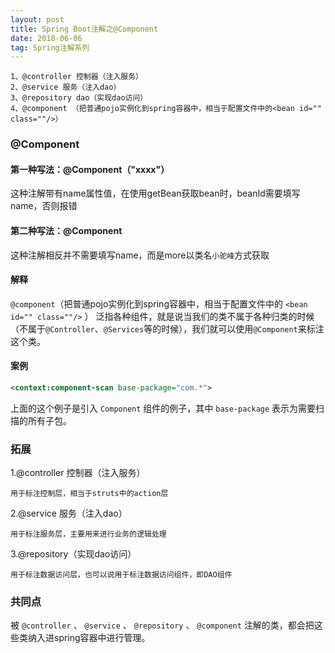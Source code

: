 ```yaml
---
layout: post
title: Spring Boot注解之@Component
date: 2018-06-06
tag: Spring注解系列
---
```


```text
1、@controller 控制器（注入服务）
2、@service 服务（注入dao）
3、@repository dao（实现dao访问）
4、@component （把普通pojo实例化到spring容器中，相当于配置文件中的<bean id="" class=""/>）
```

### @Component

#### **第一种写法：@Component（"xxxx"）**

这种注解带有name属性值，在使用getBean获取bean时，beanId需要填写name，否则报错

#### **第二种写法：@Component**

这种注解相反并不需要填写name，而是more以类名`小驼峰`方式获取

#### **解释**

`@component`（把普通pojo实例化到spring容器中，相当于配置文件中的 `<bean id="" class=""/>` ）
泛指各种组件，就是说当我们的类不属于各种归类的时候（不属于`@Controller`、`@Services`等的时候），我们就可以使用`@Component`来标注这个类。

#### **案例**

```xml
<context:component-scan base-package="com.*"> 
```

上面的这个例子是引入 `Component` 组件的例子，其中 `base-package` 表示为需要扫描的所有子包。 

### 拓展

1.@controller 控制器（注入服务）

```text
用于标注控制层，相当于struts中的action层
```

2.@service 服务（注入dao）

```text
用于标注服务层，主要用来进行业务的逻辑处理
```

3.@repository（实现dao访问）

```text
用于标注数据访问层，也可以说用于标注数据访问组件，即DAO组件
```

### 共同点

被 `@controller` 、 `@service` 、 `@repository` 、 `@component` 注解的类，都会把这些类纳入进spring容器中进行管理。
